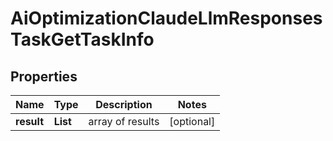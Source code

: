 # AiOptimizationClaudeLlmResponsesTaskGetTaskInfo


## Properties

| Name | Type | Description | Notes |
|------------ | ------------- | ------------- | -------------|
**result** | **List<AiOptimizationClaudeLlmResponsesTaskGetResultInfo>** | array of results |[optional]|